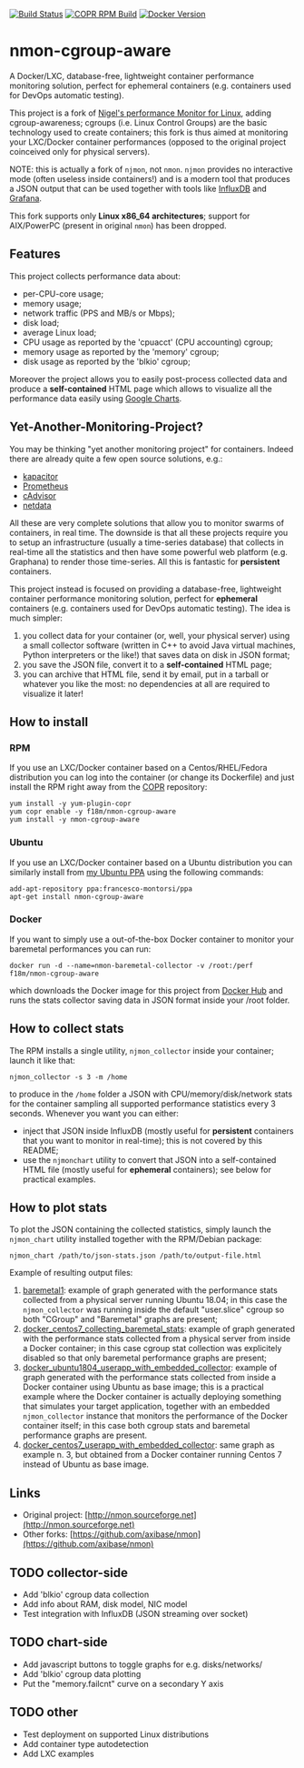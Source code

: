 [![Build Status](https://travis-ci.com/f18m/nmon-cgroup-aware.svg?branch=master)](https://travis-ci.com/f18m/nmon-cgroup-aware)
[![COPR RPM Build](https://copr.fedorainfracloud.org/coprs/f18m/nmon-cgroup-aware/package/nmon-cgroup-aware/status_image/last_build.png)](https://copr.fedorainfracloud.org/coprs/f18m/nmon-cgroup-aware/)
[![Docker Version](https://images.microbadger.com/badges/version/f18m/nmon-cgroup-aware.svg)](https://hub.docker.com/r/f18m/nmon-cgroup-aware "Docker Image on DockerHub")


# nmon-cgroup-aware

A Docker/LXC, database-free, lightweight container performance monitoring solution, perfect for ephemeral containers
(e.g. containers used for DevOps automatic testing).

This project is a fork of [Nigel's performance Monitor for Linux](http://nmon.sourceforge.net), adding cgroup-awareness;
cgroups (i.e. Linux Control Groups) are the basic technology used to create containers; this fork is thus aimed at 
monitoring your LXC/Docker container performances (opposed to the original project coinceived only for physical servers).

NOTE: this is actually a fork of `njmon`, not `nmon`. 
`njmon` provides no interactive mode (often useless inside containers!) and is a modern tool that produces a 
JSON output that can be used together with tools like [InfluxDB](https://www.influxdata.com/) and [Grafana](https://grafana.com/).

This fork supports only **Linux x86_64 architectures**; support for AIX/PowerPC (present in original `nmon`) has been dropped.

## Features

This project collects performance data about:

- per-CPU-core usage;
- memory usage;
- network traffic (PPS and MB/s or Mbps);
- disk load;
- average Linux load;
- CPU usage as reported by the 'cpuacct' (CPU accounting) cgroup;
- memory usage as reported by the 'memory' cgroup;
- disk usage as reported by the 'blkio' cgroup;

Moreover the project allows you to easily post-process collected data and produce a **self-contained** HTML page which allows
to visualize all the performance data easily using [Google Charts](https://developers.google.com/chart/).


## Yet-Another-Monitoring-Project?

You may be thinking "yet another monitoring project" for containers. Indeed there are already quite a few open source solutions, e.g.:

- [kapacitor](https://www.influxdata.com/time-series-platform/kapacitor/)
- [Prometheus](https://prometheus.io/)
- [cAdvisor](https://github.com/google/cadvisor)
- [netdata](https://github.com/netdata/netdata)

All these are very complete solutions that allow you to monitor swarms of containers, in real time.
The downside is that all these projects require you to setup an infrastructure (usually a time-series database) that collects
in real-time all the statistics and then have some powerful web platform (e.g. Graphana) to render those time-series.
All this is fantastic for **persistent** containers.

This project instead is focused on providing a database-free, lightweight container performance monitoring solution, 
perfect for **ephemeral** containers (e.g. containers used for DevOps automatic testing). The idea is much simpler:
1) you collect data for your container (or, well, your physical server) using a small collector software (written in C++ to
  avoid Java virtual machines, Python interpreters or the like!) that saves data on disk in JSON format;
2) you save the JSON file, convert it to a **self-contained** HTML page;
3) you can archive that HTML file, send it by email, put in a tarball or whatever you like the most: no dependencies at all
  are required to visualize it later!


## How to install

### RPM

If you use an LXC/Docker container based on a Centos/RHEL/Fedora distribution you can log into the container (or change its Dockerfile)
and just install the RPM right away from the [COPR](https://copr.fedorainfracloud.org/coprs/f18m/nmon-cgroup-aware/) repository:

```
yum install -y yum-plugin-copr
yum copr enable -y f18m/nmon-cgroup-aware
yum install -y nmon-cgroup-aware
```

### Ubuntu

If you use an LXC/Docker container based on a Ubuntu distribution you can similarly install from [my Ubuntu PPA](https://launchpad.net/~francesco-montorsi/+archive/ubuntu/ppa)
using the following commands:

```
add-apt-repository ppa:francesco-montorsi/ppa
apt-get install nmon-cgroup-aware
```

### Docker

If you want to simply use a out-of-the-box Docker container to monitor your baremetal performances you can run:

```
docker run -d --name=nmon-baremetal-collector -v /root:/perf f18m/nmon-cgroup-aware
```

which downloads the Docker image for this project from [Docker Hub](https://hub.docker.com/r/f18m/nmon-cgroup-aware)
and runs the stats collector saving data in JSON format inside your /root folder.


## How to collect stats

The RPM installs a single utility, `njmon_collector` inside your container; launch it like that:

```
njmon_collector -s 3 -m /home
```

to produce in the `/home` folder a JSON with CPU/memory/disk/network stats for the container
sampling all supported performance statistics every 3 seconds.
Whenever you want you can either:

- inject that JSON inside InfluxDB (mostly useful for **persistent** containers that you want to monitor in real-time);
  this is not covered by this README;
- use the `njmonchart` utility to convert that JSON into a self-contained HTML file (mostly useful for **ephemeral** containers);
  see below for practical examples.


## How to plot stats

To plot the JSON containing the collected statistics, simply launch the `njmon_chart` utility installed together
with the RPM/Debian package:

```
njmon_chart /path/to/json-stats.json /path/to/output-file.html
```

Example of resulting output files:

1) [baremetal1](https://f18m.github.io/nmon-cgroup-aware/examples/baremetal1.html): 
   example of graph generated with the performance stats collected from a physical server running Ubuntu 18.04; 
   in this case the `njmon_collector` was running inside the default "user.slice" cgroup so both "CGroup" and "Baremetal"
   graphs are present;
2) [docker_centos7_collecting_baremetal_stats](https://f18m.github.io/nmon-cgroup-aware/examples/docker-centos7-collecting-baremetal-stats.html): 
   example of graph generated with the performance stats collected from a physical server from inside a Docker container;
   in this case cgroup stat collection was explicitely disabled so that only baremetal performance graphs are present;
3) [docker_ubuntu1804_userapp_with_embedded_collector](https://f18m.github.io/nmon-cgroup-aware/examples/docker-ubuntu1804-userapp-with-embedded-collector.html): 
   example of graph generated with the performance stats collected from inside a Docker container using Ubuntu as base image; this is a practical example
   where the Docker container is actually deploying something that simulates your target application, together with an embedded
   `njmon_collector` instance that monitors the performance of the Docker container itself;
   in this case both cgroup stats and baremetal performance graphs are present.
4) [docker_centos7_userapp_with_embedded_collector](https://f18m.github.io/nmon-cgroup-aware/examples/docker-centos7-userapp-with-embedded-collector.html):
   same graph as example n. 3, but obtained from a Docker container running Centos 7 instead of Ubuntu as base image.


## Links

- Original project: [http://nmon.sourceforge.net](http://nmon.sourceforge.net)
- Other forks: [https://github.com/axibase/nmon](https://github.com/axibase/nmon)


## TODO collector-side

- Add 'blkio' cgroup data collection
- Add info about RAM, disk model, NIC model
- Test integration with InfluxDB (JSON streaming over socket)

## TODO chart-side

- Add javascript buttons to toggle graphs for e.g. disks/networks/
- Add 'blkio' cgroup data plotting
- Put the "memory.failcnt" curve on a secondary Y axis

## TODO other

- Test deployment on supported Linux distributions
- Add container type autodetection
- Add LXC examples

